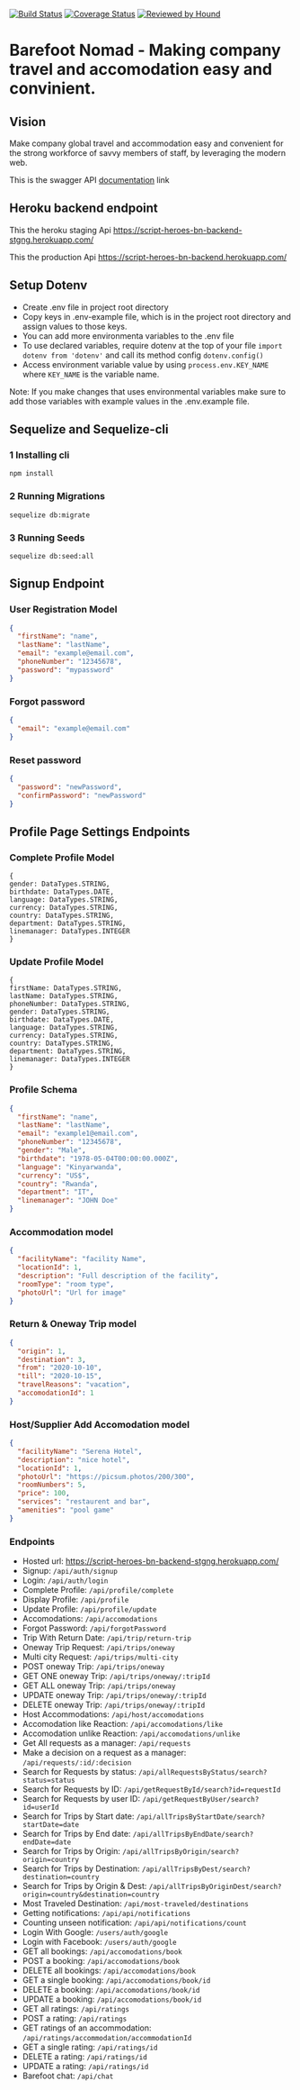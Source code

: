 [![Build Status](https://travis-ci.org/atlp-rwanda/script-heroes-bn-backend.svg?branch=develop)](https://travis-ci.org/atlp-rwanda/script-heroes-bn-backend) [![Coverage Status](https://coveralls.io/repos/github/atlp-rwanda/script-heroes-bn-backend/badge.svg?branch=develop)](https://coveralls.io/github/atlp-rwanda/script-heroes-bn-backend?branch=develop) [![Reviewed by Hound](https://img.shields.io/badge/Reviewed_by-Hound-8E64B0.svg)](https://houndci.com)

# Barefoot Nomad - Making company travel and accomodation easy and convinient.

## Vision

Make company global travel and accommodation easy and convenient for the strong workforce of savvy members of staff, by leveraging the modern web.

This is the swagger API [documentation](https://script-heroes-bn-backend-stgng.herokuapp.com/api-docs/) link

## Heroku backend endpoint

This the heroku staging Api https://script-heroes-bn-backend-stgng.herokuapp.com/

This the production Api https://script-heroes-bn-backend.herokuapp.com/

## Setup Dotenv

- Create .env file in project root directory
- Copy keys in .env-example file, which is in the project root directory and assign values to those keys.
- You can add more environmenta variables to the .env file
- To use declared variables, require dotenv at the top of your file `import dotenv from 'dotenv'` and call its method config `dotenv.config()`
- Access environment variable value by using `process.env.KEY_NAME` where `KEY_NAME` is the variable name.

Note: If you make changes that uses environmental variables make sure to add those variables with example values in the .env.example file.

## Sequelize and Sequelize-cli

### 1 Installing cli

`npm install`

### 2 Running Migrations

`sequelize db:migrate`

### 3 Running Seeds

`sequelize db:seed:all`

## Signup Endpoint

### User Registration Model

```json
{
  "firstName": "name",
  "lastName": "lastName",
  "email": "example@email.com",
  "phoneNumber": "12345678",
  "password": "mypassword"
}
```

### Forgot password

```json
{
  "email": "example@email.com"
}
```

### Reset password

```json
{
  "password": "newPassword",
  "confirmPassword": "newPassword"
}
```

## Profile Page Settings Endpoints

### Complete Profile Model

```
{
gender: DataTypes.STRING,
birthdate: DataTypes.DATE,
language: DataTypes.STRING,
currency: DataTypes.STRING,
country: DataTypes.STRING,
department: DataTypes.STRING,
linemanager: DataTypes.INTEGER
}

```

### Update Profile Model

```
{
firstName: DataTypes.STRING,
lastName: DataTypes.STRING,
phoneNumber: DataTypes.STRING,
gender: DataTypes.STRING,
birthdate: DataTypes.DATE,
language: DataTypes.STRING,
currency: DataTypes.STRING,
country: DataTypes.STRING,
department: DataTypes.STRING,
linemanager: DataTypes.INTEGER
}

```

### Profile Schema

```json
{
  "firstName": "name",
  "lastName": "lastName",
  "email": "example1@email.com",
  "phoneNumber": "12345678",
  "gender": "Male",
  "birthdate": "1978-05-04T00:00:00.000Z",
  "language": "Kinyarwanda",
  "currency": "US$",
  "country": "Rwanda",
  "department": "IT",
  "linemanager": "JOHN Doe"
}
```

### Accommodation model

```json
{
  "facilityName": "facility Name",
  "locationId": 1,
  "description": "Full description of the facility",
  "roomType": "room type",
  "photoUrl": "Url for image"
}
```

### Return & Oneway Trip model

```json
{
  "origin": 1,
  "destination": 3,
  "from": "2020-10-10",
  "till": "2020-10-15",
  "travelReasons": "vacation",
  "accomodationId": 1
}
```

### Host/Supplier Add Accomodation model

```json
{
  "facilityName": "Serena Hotel",
  "description": "nice hotel",
  "locationId": 1,
  "photoUrl": "https://picsum.photos/200/300",
  "roomNumbers": 5,
  "price": 100,
  "services": "restaurent and bar",
  "amenities": "pool game"
}
```

### Endpoints

- Hosted url: https://script-heroes-bn-backend-stgng.herokuapp.com/
- Signup: `/api/auth/signup`
- Login: `/api/auth/login`
- Complete Profile: `/api/profile/complete`
- Display Profile: `/api/profile`
- Update Profile: `/api/profile/update`
- Accomodations: `/api/accomodations`
- Forgot Password: `/api/forgotPassword`
- Trip With Return Date: `/api/trip/return-trip`
- Oneway Trip Request: `/api/trips/oneway`
- Multi city Request: `/api/trips/multi-city`
- POST oneway Trip: `/api/trips/oneway`
- GET ONE oneway Trip: `/api/trips/oneway/:tripId`
- GET ALL oneway Trip: `/api/trips/oneway`
- UPDATE oneway Trip: `/api/trips/oneway/:tripId`
- DELETE oneway Trip: `/api/trips/oneway/:tripId`
- Host Accommodations: `/api/host/accomodations`
- Accomodation like Reaction: `/api/accomodations/like`
- Accomodation unlike Reaction: `/api/accomodations/unlike`
- Get All requests as a manager: `/api/requests`
- Make a decision on a request as a manager: `/api/requests/:id/:decision`
- Search for Requests by status: `/api/allRequestsByStatus/search?status=status`
- Search for Requests by ID: `/api/getRequestById/search?id=requestId`
- Search for Requests by user ID: `/api/getRequestByUser/search?id=userId`
- Search for Trips by Start date: `/api/allTripsByStartDate/search?startDate=date`
- Search for Trips by End date: `/api/allTripsByEndDate/search?endDate=date`
- Search for Trips by Origin: `/api/allTripsByOrigin/search?origin=country`
- Search for Trips by Destination: `/api/allTripsByDest/search?destination=country`
- Search for Trips by Origin & Dest: `/api/allTripsByOriginDest/search?origin=country&destination=country`
- Most Traveled Destination: `/api/most-traveled/destinations`
- Getting notifications: `/api/api/notifications`
- Counting unseen notification: `/api/api/notifications/count`
- Login With Google: `/users/auth/google`
- Login with Facebook: `/users/auth/google`
- GET all bookings: `/api/accomodations/book`
- POST a booking: `/api/accomodations/book`
- DELETE all bookings: `/api/accomodations/book`
- GET a single booking: `/api/accomodations/book/id`
- DELETE a booking: `/api/accomodations/book/id`
- UPDATE a booking: `/api/accomodations/book/id`
- GET all ratings: `/api/ratings`
- POST a rating: `/api/ratings`
- GET ratings of an accommodation: `/api/ratings/accommodation/accommodationId`
- GET a single rating: `/api/ratings/id`
- DELETE a rating: `/api/ratings/id`
- UPDATE a rating: `/api/ratings/id`
- Barefoot chat: `/api/chat`
